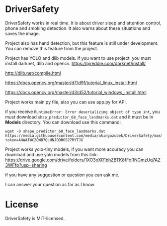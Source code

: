 # DriverSafety

DriverSafety works in real time. It is about driver sleep and attention control, phone and smoking detection. It also warns about these situations and saves the image.

Project also has hand detection, but this feature is still under development. You can remove this feature from the project.

Project has YOLO and dlib models. if you want to use project, you must install darknet, dlib and opencv.
<https://pjreddie.com/darknet/install/>

<http://dlib.net/compile.html>

<https://docs.opencv.org/master/d7/d9f/tutorial_linux_install.html>

<https://docs.opencv.org/master/d3/d52/tutorial_windows_install.html>

Project works main.py file, also you can use app.py for API.

if you receive `RuntimeError: Error deserializing object of type int`,
you must download `shap_predictor_68_face_landmarks.dat` and it must be in **Models** directory.
You can download use this command:

```Shell
wget -O shape_predictor_68_face_landmarks.dat https://media.githubusercontent.com/media/akingozubek/DriverSafety/master/Models/shape_predictor_68_face_landmarks.dat?token=AHWAIWC2QWB7QLHNJQDROS27RYTJG
```


Project works yolo-tiny models, if you want more accuracy you can download and use yolo models from this link:
<https://drive.google.com/drive/folders/1XO3oXR1bhZBTK8fFoRNGmzUq7AZ3WFfp?usp=sharing>

if you have any suggestion or question you can ask me.

I can answer your question as far as I know.

# License

DriverSafety is MIT-licensed.
